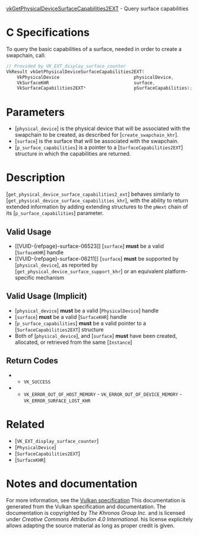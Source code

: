 [vkGetPhysicalDeviceSurfaceCapabilities2EXT](https://www.khronos.org/registry/vulkan/specs/1.3-extensions/man/html/vkGetPhysicalDeviceSurfaceCapabilities2EXT.html) - Query surface capabilities

# C Specifications
To query the basic capabilities of a surface, needed in order to create a
swapchain, call:
```c
// Provided by VK_EXT_display_surface_counter
VkResult vkGetPhysicalDeviceSurfaceCapabilities2EXT(
    VkPhysicalDevice                            physicalDevice,
    VkSurfaceKHR                                surface,
    VkSurfaceCapabilities2EXT*                  pSurfaceCapabilities);
```

# Parameters
- [`physical_device`] is the physical device that will be associated with the swapchain to be created, as described for [`create_swapchain_khr`].
- [`surface`] is the surface that will be associated with the swapchain.
- [`p_surface_capabilities`] is a pointer to a [`SurfaceCapabilities2EXT`] structure in which the capabilities are returned.

# Description
[`get_physical_device_surface_capabilities2_ext`] behaves similarly to
[`get_physical_device_surface_capabilities_khr`], with the ability to return
extended information by adding extending structures to the `pNext` chain
of its [`p_surface_capabilities`] parameter.
## Valid Usage
- [[VUID-{refpage}-surface-06523]]  [`surface`] **must**  be a valid [`SurfaceKHR`] handle
- [[VUID-{refpage}-surface-06211]]  [`surface`] **must**  be supported by [`physical_device`], as reported by [`get_physical_device_surface_support_khr`] or an equivalent platform-specific mechanism

## Valid Usage (Implicit)
-  [`physical_device`] **must**  be a valid [`PhysicalDevice`] handle
-  [`surface`] **must**  be a valid [`SurfaceKHR`] handle
-  [`p_surface_capabilities`] **must**  be a valid pointer to a [`SurfaceCapabilities2EXT`] structure
-    Both of [`physical_device`], and [`surface`] **must**  have been created, allocated, or retrieved from the same [`Instance`]

## Return Codes
*   - `VK_SUCCESS` 
*   - `VK_ERROR_OUT_OF_HOST_MEMORY`  - `VK_ERROR_OUT_OF_DEVICE_MEMORY`  - `VK_ERROR_SURFACE_LOST_KHR`

# Related
- [`VK_EXT_display_surface_counter`]
- [`PhysicalDevice`]
- [`SurfaceCapabilities2EXT`]
- [`SurfaceKHR`]

# Notes and documentation
For more information, see the [Vulkan specification](https://www.khronos.org/registry/vulkan/specs/1.3-extensions/html/vkspec.html)
This documentation is generated from the Vulkan specification and documentation.
The documentation is copyrighted by *The Khronos Group Inc.* and is licensed under *Creative Commons Attribution 4.0 International*.
his license explicitely allows adapting the source material as long as proper credit is given.
        